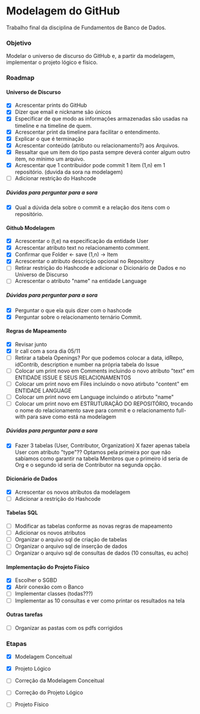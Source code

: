 # Modelagem do GitHub

Trabalho final da disciplina de Fundamentos de Banco de Dados.

### Objetivo
Modelar o universo de discurso do GitHub e, a partir da modelagem, implementar o projeto lógico e físico.


### Roadmap

#### Universo de Discurso
- [X] Acrescentar prints do GitHub
- [X] Dizer que email e nickname são únicos
- [X] Especificar de que modo as informações armazenadas são usadas na timeline e na timeline de quem.
- [X] Acrescentar print da timeline para facilitar o entendimento.
- [X] Explicar o que é terminação
- [X] Acrescentar conteúdo (atributo ou relacionamento?) aos Arquivos.
- [X] Ressaltar que um item do tipo pasta sempre deverá conter algum outro item, no mínimo um arquivo.
- [X] Acrescentar que 1 contribuidor pode commit 1 item (1,n) em 1 repositório. (duvida da sora na modelagem)
- [ ] Adicionar restrição do Hashcode

##### Dúvidas para perguntar para a sora
- [X] Qual a dúvida dela sobre o commit e a relação dos itens com o repositório.

#### Github Modelagem
- [X] Acrescentar o (t,e) na especificação da entidade User
- [X] Acrescentar atributo text no relacionamento comment.
- [X] Confirmar que Folder <- save (1,n) -> Item
- [X] Acrescentar o atributo descrição opcional no Repository
- [ ] Retirar restrição do Hashcode e adicionar o Dicionário de Dados e no Universo de Discurso
- [ ] Acrescentar o atributo "name" na entidade Language

##### Dúvidas para perguntar para a sora
- [X] Perguntar o que ela quis dizer com o hashcode
- [X] Perguntar sobre o relacionamento ternário Commit.

#### Regras de Mapeamento
- [X] Revisar junto
- [X] Ir call com a sora dia 05/11
- [ ] Retirar a tabela Openings? Por que podemos colocar a data, idRepo, idContrib, description e number na própria tabela do Issue
- [ ] Colocar um print novo em Comments incluindo o novo atributo "text" em ENTIDADE ISSUE E SEUS RELACIONAMENTOS
- [ ] Colocar um print novo em Files incluindo o novo atirbuto "content" em ENTIDADE LANGUAGE
- [ ] Colocar um print novo em Language incluindo o atirbuto "name"
- [ ] Colocar um print novo em ESTRUTURAÇÃO DO REPOSITÓRIO, trocando o nome do relacionamento save para commit e o relacionamento full-with para save como está na modelagem  

##### Dúvidas para perguntar para a sora
- [X] Fazer 3 tabelas (User, Contributor, Organization) X fazer apenas tabela User com atributo "type"?? Optamos pela primeira por que não sabíamos como garantir na tabela Membros que o primeiro id seria de Org e o segundo id seria de Contributor na segunda opção.

#### Dicionário de Dados
- [X] Acrescentar os novos atributos da modelagem
- [ ] Adicionar a restrição do Hashcode

#### Tabelas SQL
- [ ] Modificar as tabelas conforme as novas regras de mapeamento
- [ ] Adicionar os novos atributos
- [ ] Organizar o arquivo sql de criação de tabelas
- [ ] Organizar o arquivo sql de inserção de dados
- [ ] Organizar o arquivo sql de consultas de dados (10 consultas, eu acho)

#### Implementação do Projeto Físico
- [X] Escolher o SGBD
- [X] Abrir conexão com o Banco
- [ ] Implementar classes (todas???)
- [ ] Implementar as 10 consultas e ver como printar os resultados na tela

#### Outras tarefas
- [ ] Organizar as pastas com os pdfs corrigidos

### Etapas

- [X] Modelagem Conceitual
- [X] Projeto Lógico
- [ ] Correção da Modelagem Conceitual
- [ ] Correção do Projeto Lógico
- [ ] Projeto Físico



